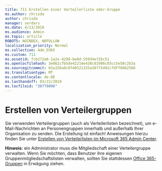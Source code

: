 ```yaml
---
title: 711 Erstellen einer Verteilerliste oder-Gruppe
ms.author: chrisda
author: chrisda
manager: serdars
ms.date: 4/13/2018
ms.audience: Admin
ms.topic: article
ROBOTS: NOINDEX, NOFOLLOW
localization_priority: Normal
ms.collection: Adm_O365
ms.custom: 711
ms.assetid: fcb272e6-1a2e-4299-be0d-55934e72bc51
ms.openlocfilehash: 3e862cfb5de42214e430c81986c03cc5e50c2b3a
ms.sourcegitcommit: 03a156a9c9740521155a30775492c7dff0982588
ms.translationtype: MT
ms.contentlocale: de-DE
ms.lasthandoff: 03/22/2019
ms.locfileid: "30779896"
---
```

# <a name="create-distribution-groups"></a>Erstellen von Verteilergruppen

Sie verwenden Verteilergruppen (auch als Verteilerlisten bezeichnet), um e-Mail-Nachrichten an Personengruppen innerhalb und außerhalb Ihrer Organisation zu senden. Die Erstellung ist einfach! Anweisungen hierzu finden Sie unter [Erstellen von Verteilerlisten im Microsoft 365 Admin Center](https://support.office.com/article/b1ffe755-59e5-4369-826d-825f145a8400).
  
 **Hinweis**: ein Administrator muss die Mitgliedschaft einer Verteilergruppe verwalten. Wenn Sie möchten, dass Benutzer ihre eigenen Gruppenmitgliedschaftslisten verwalten, sollten Sie stattdessen [Office 365-Gruppen](https://support.office.com/article/b565caa1-5c40-40ef-9915-60fdb2d97fa2) in Erwägung ziehen. 
  

